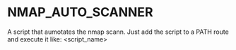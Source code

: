 # NMAP_AUTO_SCANNER

A script that aumotates the nmap scann. Just add the script to a PATH route and execute it like: <script_name> <IP>
